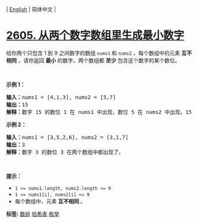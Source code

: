 | [English](README_EN.md) | 简体中文 |

# [2605. 从两个数字数组里生成最小数字](https://leetcode.cn/problems/form-smallest-number-from-two-digit-arrays)
给你两个只包含 1 到 9 之间数字的数组&nbsp;<code>nums1</code> 和&nbsp;<code>nums2</code>&nbsp;，每个数组中的元素 <strong>互不相同</strong>&nbsp;，请你返回 <strong>最小</strong> 的数字，两个数组都 <strong>至少</strong> 包含这个数字的某个数位。
<p>&nbsp;</p>

<p><strong>示例 1：</strong></p>

<pre><b>输入：</b>nums1 = [4,1,3], nums2 = [5,7]
<b>输出：</b>15
<b>解释：</b>数字 15 的数位 1 在 nums1 中出现，数位 5 在 nums2 中出现。15 是我们能得到的最小数字。
</pre>

<p><strong>示例 2：</strong></p>

<pre><b>输入：</b>nums1 = [3,5,2,6], nums2 = [3,1,7]
<b>输出：</b>3
<b>解释：</b>数字 3 的数位 3 在两个数组中都出现了。
</pre>

<p>&nbsp;</p>

<p><strong>提示：</strong></p>

<ul>
	<li><code>1 &lt;= nums1.length, nums2.length &lt;= 9</code></li>
	<li><code>1 &lt;= nums1[i], nums2[i] &lt;= 9</code></li>
	<li>每个数组中，元素 <strong>互不相同</strong>&nbsp;。</li>
</ul>

**标签:**  [数组](https://leetcode.cn/tag/array) [哈希表](https://leetcode.cn/tag/hash-table) [枚举](https://leetcode.cn/tag/enumeration) 
